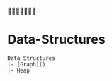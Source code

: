 <!-- ⚠️ This README has been generated from the file(s) "blueprint.md" ⚠️-->👊👊👊👊👊👊👊

# Data-Structures

```
Data Structures
|- [Graph]()
|- Heap

```
